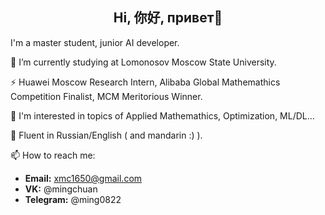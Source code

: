 ## <center>Hi,  你好, привет👋</center>

I'm a master student, junior AI developer.

🔭 I’m currently studying at Lomonosov Moscow State University.  

⚡ Huawei Moscow Research Intern, Alibaba Global Mathemathics Competition Finalist, MCM Meritorious Winner.  

🤔 I'm interested in topics of Applied Mathemathics, Optimization, ML/DL...  

💬 Fluent in Russian/English ( and mandarin :) ).  

📫 How to reach me: 
- **Email:** xmc1650@gmail.com  
- **VK:** @mingchuan
- **Telegram:** @ming0822

<!--
**mmmiiinnnggg/mmmiiinnnggg** is a ✨ _special_ ✨ repository because its `README.md` (this file) appears on your GitHub profile.

Here are some ideas to get you started:

- 🔭 I’m currently working on ...
- 🌱 I’m currently learning ...
- 👯 I’m looking to collaborate on ...
- 🤔 I’m looking for help with ...
- 💬 Ask me about ...
- 📫 How to reach me: ...
- 😄 Pronouns: ...
- ⚡ Fun fact: ...
-->
